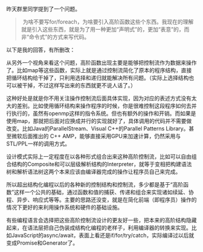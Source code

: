 昨天群里同学提到了一个问题。

> 为啥不要写for/foreach，为啥要引入高阶函数这些个东西。我现在的理解就是引入这些东西，就是为了用一种更加“声明式”的，更加“表意”的，而非“命令式”的方式来写代码。

以下是我的回答，有所删改：

从另外一个视角来看这个问题，高阶函数出现主要是能够把控制流作为数据来操作了。比如map等这些函数，实际上就是通过控制流简化了原本的程序结构，直接把循环结构给干掉了，只利用选择和递归就能解决所有问题。（实际上选择结构也可以被干掉，不过这样写出来的东西就更不说人话了。）

这种好处是就是你不用关注操作控制流后面具体实现，因为对应的表述方式没有太大的差别。比如使用循环结构来操作程序的时候，你是很难控制这段程序如何去并行执行的，虽然有openmp这样的指令系统。但也有额外的操作和开销。而如果是使用map，那就把后面对应换成并行的实现就好了，具体调用的代码并不需要做改变。比如Java的ParallelStream、Visual C++的Parallel Patterns Library。甚至微软后面推出的 C++ AMP，能够直接采用GPU来加速计算，仍然采用与STL/PPL一样的调用方式。

设计模式实际上一定程度在以各种形式组合出来这种高阶控制流，比如可以自由组合结构的Composite和可以层级解析结构的Interpreter，就等于变相把构建语法树和解析语法树这两个本来应该由编译器完成的操作让程序员自己来完成。

所以超出结构化编程以后的各种新的控制结构和控制流，多少都是基于“高阶函数”这样一个公共的基础，通过函数和值的捕获、传递和组合来实现诸如续延、协程、异步、响应式等等。主要的思路还没变，就是在简化前端（即程序员）操作的情况下更好的来利用操作系统和硬件的基础设施。

有些编程语言会选择把这些高阶控制流设计的更友好一些，把本来的高阶结构隐藏起来，在语法层把自己伪装成结构化编程的老样子，利用编译器的转换来实现。比如JavaScript的async/await，表面上看还是if/for/try/catch，实际编译过以后就变成Promise和Generator了。
